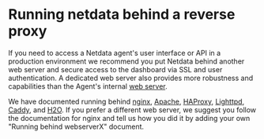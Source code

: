 # Running netdata behind a reverse proxy

If you need to access a Netdata agent's user interface or API in a production environment we recommend you put Netdata behind
another web server and secure access to the dashboard via SSL and user authentication. A dedicated web server also provides more robustness 
and capabilities than the Agent's internal [web server](https://github.com/netdata/netdata/blob/master/web/README.md).

We have documented running behind
[nginx](https://github.com/netdata/netdata/blob/master/docs/Running-behind-nginx.md),
[Apache](https://github.com/netdata/netdata/blob/master/docs/Running-behind-apache.md),
[HAProxy](https://github.com/netdata/netdata/blob/master/docs/Running-behind-haproxy.md),
[Lighttpd](https://github.com/netdata/netdata/blob/master/docs/Running-behind-lighttpd.md),
[Caddy](https://github.com/netdata/netdata/blob/master/docs/Running-behind-caddy.md),
and [H2O](https://github.com/netdata/netdata/blob/master/docs/Running-behind-h2o.md).
If you prefer a different web server, we suggest you follow the documentation for nginx and tell us how you did it 
 by adding your own "Running behind webserverX" document.
 
